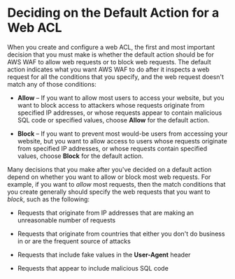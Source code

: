# Deciding on the Default Action for a Web ACL<a name="web-acl-default-action"></a>

When you create and configure a web ACL, the first and most important decision that you must make is whether the default action should be for AWS WAF to allow web requests or to block web requests\. The default action indicates what you want AWS WAF to do after it inspects a web request for all the conditions that you specify, and the web request doesn't match any of those conditions:

+ **Allow** – If you want to allow most users to access your website, but you want to block access to attackers whose requests originate from specified IP addresses, or whose requests appear to contain malicious SQL code or specified values, choose **Allow** for the default action\.

+ **Block** – If you want to prevent most would\-be users from accessing your website, but you want to allow access to users whose requests originate from specified IP addresses, or whose requests contain specified values, choose **Block** for the default action\.

Many decisions that you make after you've decided on a default action depend on whether you want to allow or block most web requests\. For example, if you want to *allow* most requests, then the match conditions that you create generally should specify the web requests that you want to *block*, such as the following:

+ Requests that originate from IP addresses that are making an unreasonable number of requests

+ Requests that originate from countries that either you don't do business in or are the frequent source of attacks

+ Requests that include fake values in the **User\-Agent** header

+ Requests that appear to include malicious SQL code